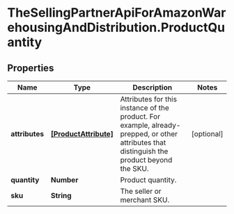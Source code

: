 # TheSellingPartnerApiForAmazonWarehousingAndDistribution.ProductQuantity

## Properties
Name | Type | Description | Notes
------------ | ------------- | ------------- | -------------
**attributes** | [**[ProductAttribute]**](ProductAttribute.md) | Attributes for this instance of the product. For example, already-prepped, or other attributes that distinguish the product beyond the SKU. | [optional] 
**quantity** | **Number** | Product quantity. | 
**sku** | **String** | The seller or merchant SKU. | 


